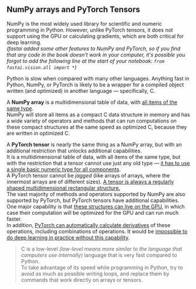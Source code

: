 ## NumPy arrays and PyTorch Tensors

NumPy is the most widely used library for scientific and numeric programming in Python. However, unlike PyTorch tensors, 
it does not support using the GPU or calculating gradients, which are both critical for deep learning.    
*(fastai added some other features to NumPy and PyTorch, so if you find that any code in the book doesn't work in your computer,
it's possible you forgot to add the following line at the start of your notebook: ```from fastai.vision.all import *```)*

Python is slow when compared with many other languages. Anything fast in Python, NumPy, or PyTorch is likely to be a wrapper for a compiled object 
written (and optimized) in another language — specifically, C.    

A **NumPy array** is a multidimensional table of data, with <ins>all items of the same type</ins>.    
NumPy will store all items as a compact C data structure in memory and has a wide variety of operators and methods that can run computations 
on these compact structures at the same speed as optimized C, because they are written in optimized C.

A **PyTorch tensor** is nearly the same thing as a NumPy array, but with an additional restriction that unlocks additional capabilities.    
It is a multidimensional table of data, with all items of the same type, but with the restriction that a tensor cannot use just any old type
— <ins>it has to use a single basic numeric type for all components</ins>.    
A PyTorch tensor cannot be *jagged* (like arrays of arrays, where the innermost arrays are of different sizes). 
<ins>A tensor is always a regularly shaped multidimensional rectangular structure.</ins>    
The vast majority of methods and operators supported by NumPy are also supported by PyTorch, 
but PyTorch tensors have additional capabilities.    
One major capability is that <ins>these structures can live on the GPU</ins>, in which case their computation will be optimized for the GPU and can run much faster.    
In addition, <ins>PyTorch can automatically calculate derivatives</ins> of these operations, including combinations of operations. 
It would be <ins>impossible to do deep learning in practice without this capability</ins>.

> C is a low-level *(low-level means more similar to the language that computers use internally)* language that is very fast compared to Python.    
To take advantage of its speed while programming in Python, try to avoid as much as possible writing loops, 
and replace them by commands that work directly on arrays or tensors.

